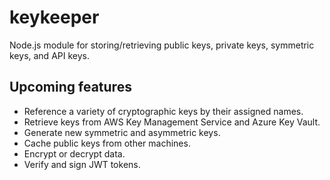 # keykeeper
Node.js module for storing/retrieving public keys, private keys, symmetric keys, and API keys.

## Upcoming features
- Reference a variety of cryptographic keys by their assigned names.
- Retrieve keys from AWS Key Management Service and Azure Key Vault.
- Generate new symmetric and asymmetric keys.
- Cache public keys from other machines.
- Encrypt or decrypt data.
- Verify and sign JWT tokens.
